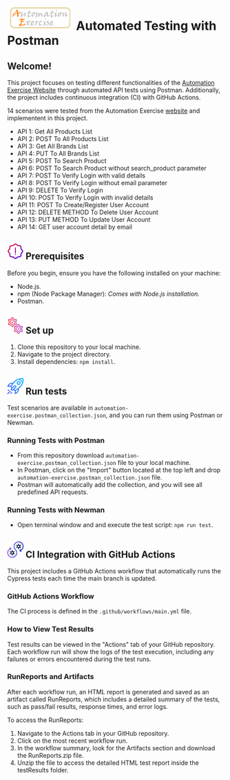 # <span><img src="./assets/logo.png" alt=logo style="height: 2em;"></span> Automated Testing with Postman

## Welcome!

This project focuses on testing different functionalities of the <a href="https://www.automationexercise.com/">Automation Exercise Website</a> through automated API tests using Postman. Additionally, the project includes continuous integration (CI) with GitHub Actions.


14 scenarios were tested from the Automation Exercise <a href="https://www.automationexercise.com/api_list">website</a> and implementent in this project.

- API 1: Get All Products List
- API 2: POST To All Products List
- API 3: Get All Brands List
- API 4: PUT To All Brands List
- API 5: POST To Search Product
- API 6: POST To Search Product without search_product parameter
- API 7: POST To Verify Login with valid details
- API 8: POST To Verify Login without email parameter
- API 9: DELETE To Verify Login
- API 10: POST To Verify Login with invalid details
- API 11: POST To Create/Register User Account
- API 12: DELETE METHOD To Delete User Account
- API 13: PUT METHOD To Update User Account
- API 14: GET user account detail by email


## <span><img src="./assets/warning.png" alt=Prerequisites style="height: 1cm;"></span> Prerequisites

Before you begin, ensure you have the following installed on your machine:

- Node.js.
- npm (Node Package Manager): *Comes with Node.js installation.*
- Postman.

## <span><img src="./assets/setting.png" alt=Prerequisites style="height: 1cm;"></span> Set up 

1. Clone this repository to your local machine.
2. Navigate to the project directory.
3. Install dependencies: `npm install`.

## <span><img src="./assets/rocket.png" alt=Prerequisites style="height: 1cm;"></span> Run tests

Test scenarios are available in `automation-exercise.postman_collection.json`, and you can run them using Postman or Newman.

### Running Tests with Postman

- From this repository download `automation-exercise.postman_collection.json` file to your local machine.
- In Postman, click on the "Import" button located at the top left and drop `automation-exercise.postman_collection.json` file.
- Postman will automatically add the collection, and you will see all predefined API requests.

### Running Tests with Newman

- Open terminal window and and execute the test script: `npm run test`.

## <span><img src="./assets/github.png" alt=Prerequisites style="height: 1cm;"></span> CI Integration with GitHub Actions

This project includes a GitHub Actions workflow that automatically runs the Cypress tests each time the main branch is updated.

### GitHub Actions Workflow
The CI process is defined in the `.github/workflows/main.yml` file.

### How to View Test Results
Test results can be viewed in the "Actions" tab of your GitHub repository. Each workflow run will show the logs of the test execution, including any failures or errors encountered during the test runs.

### RunReports and Artifacts

After each workflow run, an HTML report is generated and saved as an artifact called RunReports, which includes a detailed summary of the tests, such as pass/fail results, response times, and error logs.

To access the RunReports:

1. Navigate to the Actions tab in your GitHub repository.
2. Click on the most recent workflow run.
3. In the workflow summary, look for the Artifacts section and download the RunReports.zip file.
4. Unzip the file to access the detailed HTML test report inside the testResults folder.